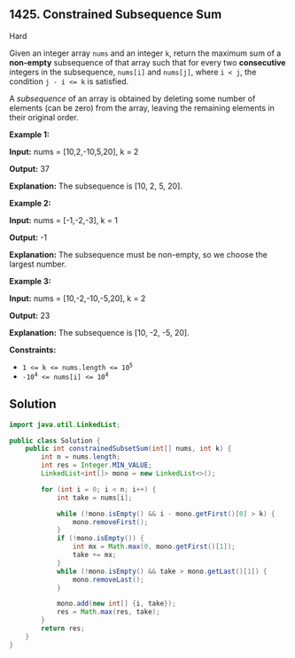 ## 1425\. Constrained Subsequence Sum

Hard

Given an integer array `nums` and an integer `k`, return the maximum sum of a **non-empty** subsequence of that array such that for every two **consecutive** integers in the subsequence, `nums[i]` and `nums[j]`, where `i < j`, the condition `j - i <= k` is satisfied.

A _subsequence_ of an array is obtained by deleting some number of elements (can be zero) from the array, leaving the remaining elements in their original order.

**Example 1:**

**Input:** nums = [10,2,-10,5,20], k = 2

**Output:** 37

**Explanation:** The subsequence is [10, 2, 5, 20].

**Example 2:**

**Input:** nums = [-1,-2,-3], k = 1

**Output:** -1

**Explanation:** The subsequence must be non-empty, so we choose the largest number.

**Example 3:**

**Input:** nums = [10,-2,-10,-5,20], k = 2

**Output:** 23

**Explanation:** The subsequence is [10, -2, -5, 20].

**Constraints:**

*   <code>1 <= k <= nums.length <= 10<sup>5</sup></code>
*   <code>-10<sup>4</sup> <= nums[i] <= 10<sup>4</sup></code>

## Solution

```java
import java.util.LinkedList;

public class Solution {
    public int constrainedSubsetSum(int[] nums, int k) {
        int n = nums.length;
        int res = Integer.MIN_VALUE;
        LinkedList<int[]> mono = new LinkedList<>();

        for (int i = 0; i < n; i++) {
            int take = nums[i];

            while (!mono.isEmpty() && i - mono.getFirst()[0] > k) {
                mono.removeFirst();
            }
            if (!mono.isEmpty()) {
                int mx = Math.max(0, mono.getFirst()[1]);
                take += mx;
            }
            while (!mono.isEmpty() && take > mono.getLast()[1]) {
                mono.removeLast();
            }

            mono.add(new int[] {i, take});
            res = Math.max(res, take);
        }
        return res;
    }
}
```